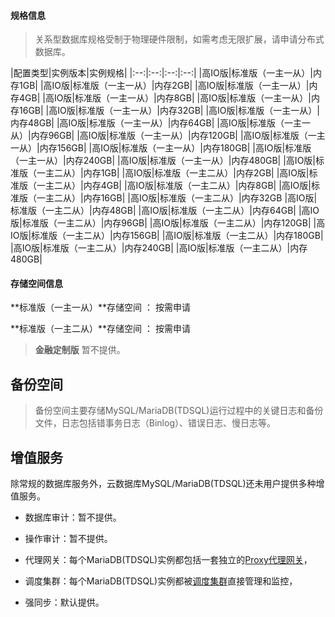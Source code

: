 
#### 规格信息

>关系型数据库规格受制于物理硬件限制，如需考虑无限扩展，请申请分布式数据库。

|配置类型|实例版本|实例规格|
|:--:|:--:|:--:|:--:|
|高IO版|标准版（一主一从）|内存1GB|
|高IO版|标准版（一主一从）|内存2GB|
|高IO版|标准版（一主一从）|内存4GB|
|高IO版|标准版（一主一从）|内存8GB|
|高IO版|标准版（一主一从）|内存16GB|
|高IO版|标准版（一主一从）|内存32GB|
|高IO版|标准版（一主一从）|内存48GB|
|高IO版|标准版（一主一从）|内存64GB|
|高IO版|标准版（一主一从）|内存96GB|
|高IO版|标准版（一主一从）|内存120GB|
|高IO版|标准版（一主一从）|内存156GB|
|高IO版|标准版（一主一从）|内存180GB|
|高IO版|标准版（一主一从）|内存240GB|
|高IO版|标准版（一主一从）|内存480GB|
|高IO版|标准版（一主二从）|内存1GB|
|高IO版|标准版（一主二从）|内存2GB|
|高IO版|标准版（一主二从）|内存4GB|
|高IO版|标准版（一主二从）|内存8GB|
|高IO版|标准版（一主二从）|内存16GB|
|高IO版|标准版（一主二从）|内存32GB
|高IO版|标准版（一主二从）|内存48GB|
|高IO版|标准版（一主二从）|内存64GB|
|高IO版|标准版（一主二从）|内存96GB|
|高IO版|标准版（一主二从）|内存120GB|
|高IO版|标准版（一主二从）|内存156GB|
|高IO版|标准版（一主二从）|内存180GB|
|高IO版|标准版（一主二从）|内存240GB|
|高IO版|标准版（一主二从）|内存480GB|


#### 存储空间信息

**标准版（一主一从）**存储空间 ： 按需申请

**标准版（一主二从）**存储空间  ： 按需申请

>**金融定制版** 暂不提供。


## 备份空间


>备份空间主要存储MySQL/MariaDB(TDSQL)运行过程中的关键日志和备份文件，日志包括错事务日志（Binlog）、错误日志、慢日志等。

## 增值服务

除常规的数据库服务外，云数据库MySQL/MariaDB(TDSQL)还未用户提供多种增值服务。

- 数据库审计：暂不提供。

- 操作审计：暂不提供。

- 代理网关：每个MariaDB(TDSQL)实例都包括一套独立的[Proxy代理网关](https://cloud.tencent.com/doc/product/237/1057#2.2-tdsql.E9.9B.86.E7.BE.A4.E6.9E.B6.E6.9E.84)，

- 调度集群：每个MariaDB(TDSQL)实例都被[调度集群](https://cloud.tencent.com/doc/product/237/1057#2.2-tdsql.E9.9B.86.E7.BE.A4.E6.9E.B6.E6.9E.84)直接管理和监控，

- 强同步：默认提供。


